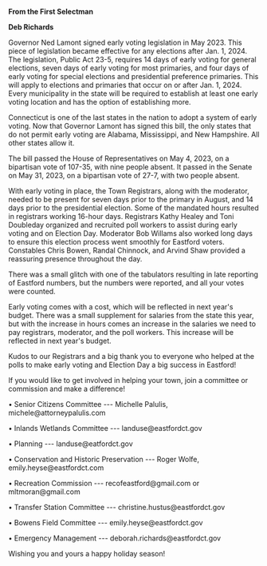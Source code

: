 **From the First Selectman**

**Deb Richards**

Governor Ned Lamont signed early voting legislation in May 2023. This
piece of legislation became effective for any elections after Jan. 1,
2024. The legislation, Public Act 23-5, requires 14 days of early voting
for general elections, seven days of early voting for most primaries,
and four days of early voting for special elections and presidential
preference primaries. This will apply to elections and primaries that
occur on or after Jan. 1, 2024. Every municipality in the state will be
required to establish at least one early voting location and has the
option of establishing more.

Connecticut is one of the last states in the nation to adopt a system of
early voting. Now that Governor Lamont has signed this bill, the only
states that do not permit early voting are Alabama, Mississippi, and New
Hampshire. All other states allow it.

The bill passed the House of Representatives on May 4, 2023, on a
bipartisan vote of 107-35, with nine people absent. It passed in the
Senate on May 31, 2023, on a bipartisan vote of 27-7, with two people
absent.

With early voting in place, the Town Registrars, along with the
moderator, needed to be present for seven days prior to the primary in
August, and 14 days prior to the presidential election. Some of the
mandated hours resulted in registrars working 16-hour days. Registrars
Kathy Healey and Toni Doubleday organized and recruited poll workers to
assist during early voting and on Election Day. Moderator Bob Willams
also worked long days to ensure this election process went smoothly for
Eastford voters. Constables Chris Bowen, Randal Chinnock, and Arvind
Shaw provided a reassuring presence throughout the day.

There was a small glitch with one of the tabulators resulting in late
reporting of Eastford numbers, but the numbers were reported, and all
your votes were counted.

Early voting comes with a cost, which will be reflected in next year's
budget. There was a small supplement for salaries from the state this
year, but with the increase in hours comes an increase in the salaries
we need to pay registrars, moderator, and the poll workers. This
increase will be reflected in next year's budget.

Kudos to our Registrars and a big thank you to everyone who helped at
the polls to make early voting and Election Day a big success in
Eastford!

If you would like to get involved in helping your town, join a committee
or commission and make a difference!

• Senior Citizens Committee --- Michelle Palulis,
michele\@attorneypalulis.com

• Inlands Wetlands Committee --- landuse\@eastfordct.gov

• Planning --- landuse\@eatfordct.gov

• Conservation and Historic Preservation --- Roger Wolfe,
emily.heyse\@eastfordct.com

• Recreation Commission --- recofeastford\@gmail.com or
mltmoran\@gmail.com

• Transfer Station Committee --- christine.hustus\@eastfordct.gov

• Bowens Field Committee --- emily.heyse\@eastfordct.gov

• Emergency Management --- deborah.richards\@eastfordct.gov

Wishing you and yours a happy holiday season!
